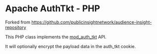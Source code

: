 Apache AuthTkt - PHP
======================

Forked from https://github.com/publicinsightnetwork/audience-insight-repository

This PHP class implements the [mod_auth_tkt](http://www.openfusion.com.au/labs/mod_auth_tkt/) API.

It will optionally encrypt the payload data in the auth_tkt cookie.
